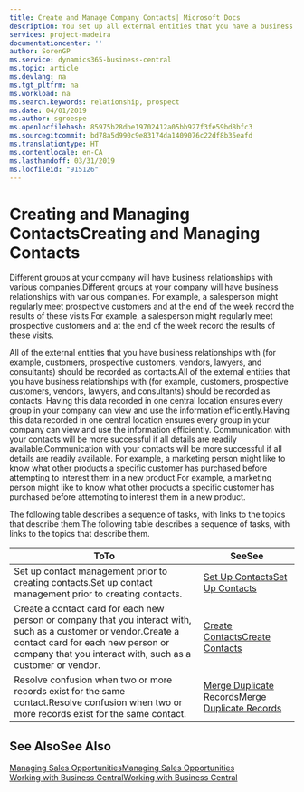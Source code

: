 ```yaml
---
title: Create and Manage Company Contacts| Microsoft Docs
description: You set up all external entities that you have a business relationship with (such as prospects, customers, vendors, and consultants) as contacts.
services: project-madeira
documentationcenter: ''
author: SorenGP
ms.service: dynamics365-business-central
ms.topic: article
ms.devlang: na
ms.tgt_pltfrm: na
ms.workload: na
ms.search.keywords: relationship, prospect
ms.date: 04/01/2019
ms.author: sgroespe
ms.openlocfilehash: 85975b28dbe19702412a05bb927f3fe59bd8bfc3
ms.sourcegitcommit: bd78a5d990c9e83174da1409076c22df8b35eafd
ms.translationtype: HT
ms.contentlocale: en-CA
ms.lasthandoff: 03/31/2019
ms.locfileid: "915126"
---
```

# <a name="creating-and-managing-contacts"></a><span data-ttu-id="1f790-103">Creating and Managing Contacts</span><span class="sxs-lookup"><span data-stu-id="1f790-103">Creating and Managing Contacts</span></span>
<span data-ttu-id="1f790-104">Different groups at your company will have business relationships with various companies.</span><span class="sxs-lookup"><span data-stu-id="1f790-104">Different groups at your company will have business relationships with various companies.</span></span> <span data-ttu-id="1f790-105">For example, a salesperson might regularly meet prospective customers and at the end of the week record the results of these visits.</span><span class="sxs-lookup"><span data-stu-id="1f790-105">For example, a salesperson might regularly meet prospective customers and at the end of the week record the results of these visits.</span></span>

<span data-ttu-id="1f790-106">All of the external entities that you have business relationships with (for example, customers, prospective customers, vendors, lawyers, and consultants) should be recorded as contacts.</span><span class="sxs-lookup"><span data-stu-id="1f790-106">All of the external entities that you have business relationships with (for example, customers, prospective customers, vendors, lawyers, and consultants) should be recorded as contacts.</span></span> <span data-ttu-id="1f790-107">Having this data recorded in one central location ensures every group in your company can view and use the information efficiently.</span><span class="sxs-lookup"><span data-stu-id="1f790-107">Having this data recorded in one central location ensures every group in your company can view and use the information efficiently.</span></span> <span data-ttu-id="1f790-108">Communication with your contacts will be more successful if all details are readily available.</span><span class="sxs-lookup"><span data-stu-id="1f790-108">Communication with your contacts will be more successful if all details are readily available.</span></span> <span data-ttu-id="1f790-109">For example, a marketing person might like to know what other products a specific customer has purchased before attempting to interest them in a new product.</span><span class="sxs-lookup"><span data-stu-id="1f790-109">For example, a marketing person might like to know what other products a specific customer has purchased before attempting to interest them in a new product.</span></span>

<span data-ttu-id="1f790-110">The following table describes a sequence of tasks, with links to the topics that describe them.</span><span class="sxs-lookup"><span data-stu-id="1f790-110">The following table describes a sequence of tasks, with links to the topics that describe them.</span></span>

| <span data-ttu-id="1f790-111">To</span><span class="sxs-lookup"><span data-stu-id="1f790-111">To</span></span> | <span data-ttu-id="1f790-112">See</span><span class="sxs-lookup"><span data-stu-id="1f790-112">See</span></span> |
| --- | --- |
| <span data-ttu-id="1f790-113">Set up contact management prior to creating contacts.</span><span class="sxs-lookup"><span data-stu-id="1f790-113">Set up contact management prior to creating contacts.</span></span> |[<span data-ttu-id="1f790-114">Set Up Contacts</span><span class="sxs-lookup"><span data-stu-id="1f790-114">Set Up Contacts</span></span>](marketing-setup-contacts.md) |
| <span data-ttu-id="1f790-115">Create a contact card for each new person or company that you interact with, such as a customer or vendor.</span><span class="sxs-lookup"><span data-stu-id="1f790-115">Create a contact card for each new person or company that you interact with, such as a customer or vendor.</span></span> |[<span data-ttu-id="1f790-116">Create Contacts</span><span class="sxs-lookup"><span data-stu-id="1f790-116">Create Contacts</span></span>](marketing-create-contact-companies.md) |
|<span data-ttu-id="1f790-117">Resolve confusion when two or more records exist for the same contact.</span><span class="sxs-lookup"><span data-stu-id="1f790-117">Resolve confusion when two or more records exist for the same contact.</span></span>|[<span data-ttu-id="1f790-118">Merge Duplicate Records</span><span class="sxs-lookup"><span data-stu-id="1f790-118">Merge Duplicate Records</span></span>](sales-how-merge-duplicate-records.md)|

## <a name="see-also"></a><span data-ttu-id="1f790-119">See Also</span><span class="sxs-lookup"><span data-stu-id="1f790-119">See Also</span></span>
[<span data-ttu-id="1f790-120">Managing Sales Opportunities</span><span class="sxs-lookup"><span data-stu-id="1f790-120">Managing Sales Opportunities</span></span>](marketing-manage-sales-opportunities.md)  
[<span data-ttu-id="1f790-121">Working with Business Central</span><span class="sxs-lookup"><span data-stu-id="1f790-121">Working with Business Central</span></span>](ui-work-product.md)  
